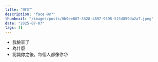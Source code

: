 ```yaml
---
title: "臉盲"
description: "face @@?"
thumbnail: "/images/posts/0b9ee007-3828-4897-9395-523d059da2a7.jpeg"
date: "2025-07-07"
tags: []
---
```

- 我臉盲了
- 為什麼
- 認識你之後，每個人都像你😯
